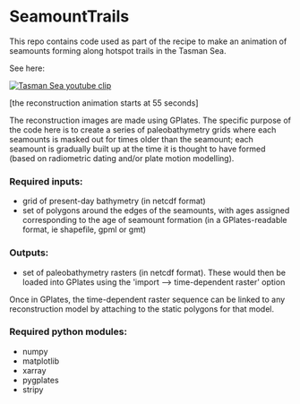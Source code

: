 # SeamountTrails

This repo contains code used as part of the recipe to make an animation of seamounts forming along hotspot trails in the Tasman Sea. 

See here: 

[![Tasman Sea youtube clip](http://img.youtube.com/vi/ueoTvirXFbc/0.jpg)](https://www.youtube.com/watch?v=ueoTvirXFbc )


[the reconstruction animation starts at 55 seconds]

The reconstruction images are made using GPlates. The specific purpose of the code here is to create a series of paleobathymetry grids where each seamounts is masked out for times older than the seamount; each seamount is gradually built up at the time it is thought to have formed (based on radiometric dating and/or plate motion modelling).

### Required inputs:
   
- grid of present-day bathymetry (in netcdf format) 
- set of polygons around the edges of the seamounts, with ages assigned corresponding to the age of seamount formation (in a GPlates-readable format, ie shapefile, gpml or gmt)

### Outputs:
- set of paleobathymetry rasters (in netcdf format). These would then be loaded into GPlates using the 'import --> time-dependent raster' option

Once in GPlates, the time-dependent raster sequence can be linked to any reconstruction model by attaching to the static polygons for that model.

### Required python modules:
- numpy
- matplotlib
- xarray
- pygplates
- stripy
